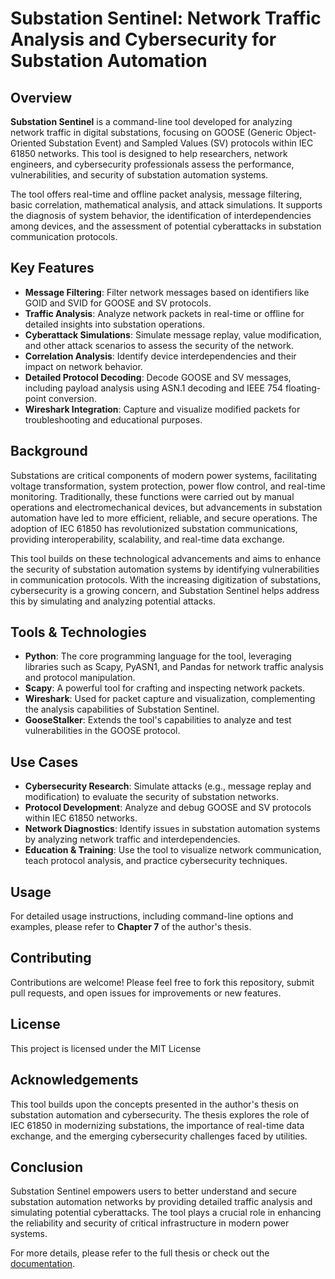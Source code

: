 # Substation Sentinel: Network Traffic Analysis and Cybersecurity for Substation Automation

## Overview

**Substation Sentinel** is a command-line tool developed for analyzing network traffic in digital substations, focusing on GOOSE (Generic Object-Oriented Substation Event) and Sampled Values (SV) protocols within IEC 61850 networks. This tool is designed to help researchers, network engineers, and cybersecurity professionals assess the performance, vulnerabilities, and security of substation automation systems.

The tool offers real-time and offline packet analysis, message filtering, basic correlation, mathematical analysis, and attack simulations. It supports the diagnosis of system behavior, the identification of interdependencies among devices, and the assessment of potential cyberattacks in substation communication protocols.

## Key Features

- **Message Filtering**: Filter network messages based on identifiers like GOID and SVID for GOOSE and SV protocols.
- **Traffic Analysis**: Analyze network packets in real-time or offline for detailed insights into substation operations.
- **Cyberattack Simulations**: Simulate message replay, value modification, and other attack scenarios to assess the security of the network.
- **Correlation Analysis**: Identify device interdependencies and their impact on network behavior.
- **Detailed Protocol Decoding**: Decode GOOSE and SV messages, including payload analysis using ASN.1 decoding and IEEE 754 floating-point conversion.
- **Wireshark Integration**: Capture and visualize modified packets for troubleshooting and educational purposes.

## Background

Substations are critical components of modern power systems, facilitating voltage transformation, system protection, power flow control, and real-time monitoring. Traditionally, these functions were carried out by manual operations and electromechanical devices, but advancements in substation automation have led to more efficient, reliable, and secure operations. The adoption of IEC 61850 has revolutionized substation communications, providing interoperability, scalability, and real-time data exchange.

This tool builds on these technological advancements and aims to enhance the security of substation automation systems by identifying vulnerabilities in communication protocols. With the increasing digitization of substations, cybersecurity is a growing concern, and Substation Sentinel helps address this by simulating and analyzing potential attacks.

## Tools & Technologies

- **Python**: The core programming language for the tool, leveraging libraries such as Scapy, PyASN1, and Pandas for network traffic analysis and protocol manipulation.
- **Scapy**: A powerful tool for crafting and inspecting network packets.
- **Wireshark**: Used for packet capture and visualization, complementing the analysis capabilities of Substation Sentinel.
- **GooseStalker**: Extends the tool's capabilities to analyze and test vulnerabilities in the GOOSE protocol.

## Use Cases

- **Cybersecurity Research**: Simulate attacks (e.g., message replay and modification) to evaluate the security of substation networks.
- **Protocol Development**: Analyze and debug GOOSE and SV protocols within IEC 61850 networks.
- **Network Diagnostics**: Identify issues in substation automation systems by analyzing network traffic and interdependencies.
- **Education & Training**: Use the tool to visualize network communication, teach protocol analysis, and practice cybersecurity techniques.

## Usage

For detailed usage instructions, including command-line options and examples, please refer to **Chapter 7** of the author's thesis.

## Contributing

Contributions are welcome! Please feel free to fork this repository, submit pull requests, and open issues for improvements or new features.

## License

This project is licensed under the MIT License

## Acknowledgements

This tool builds upon the concepts presented in the author's thesis on substation automation and cybersecurity. The thesis explores the role of IEC 61850 in modernizing substations, the importance of real-time data exchange, and the emerging cybersecurity challenges faced by utilities.

## Conclusion

Substation Sentinel empowers users to better understand and secure substation automation networks by providing detailed traffic analysis and simulating potential cyberattacks. The tool plays a crucial role in enhancing the reliability and security of critical infrastructure in modern power systems.

For more details, please refer to the full thesis or check out the [documentation](https://github.com/Ralle001/Substation-Sentinel/blob/main/Thesis.pdf).
